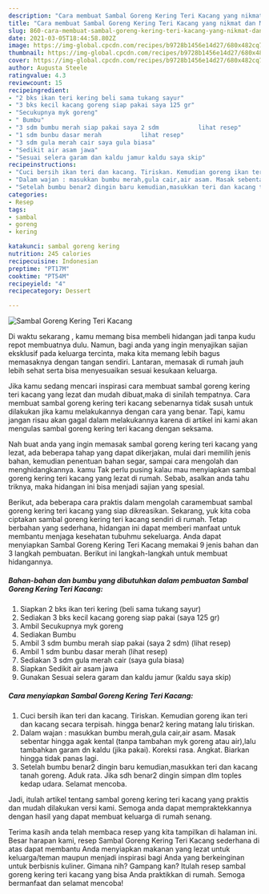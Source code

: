 ```yaml
---
description: "Cara membuat Sambal Goreng Kering Teri Kacang yang nikmat dan Mudah Dibuat"
title: "Cara membuat Sambal Goreng Kering Teri Kacang yang nikmat dan Mudah Dibuat"
slug: 860-cara-membuat-sambal-goreng-kering-teri-kacang-yang-nikmat-dan-mudah-dibuat
date: 2021-03-05T18:44:58.802Z
image: https://img-global.cpcdn.com/recipes/b9728b1456e14d27/680x482cq70/sambal-goreng-kering-teri-kacang-foto-resep-utama.jpg
thumbnail: https://img-global.cpcdn.com/recipes/b9728b1456e14d27/680x482cq70/sambal-goreng-kering-teri-kacang-foto-resep-utama.jpg
cover: https://img-global.cpcdn.com/recipes/b9728b1456e14d27/680x482cq70/sambal-goreng-kering-teri-kacang-foto-resep-utama.jpg
author: Augusta Steele
ratingvalue: 4.3
reviewcount: 15
recipeingredient:
- "2 bks ikan teri kering beli sama tukang sayur"
- "3 bks kecil kacang goreng siap pakai saya 125 gr"
- "Secukupnya myk goreng"
- " Bumbu"
- "3 sdm bumbu merah siap pakai saya 2 sdm           lihat resep"
- "1 sdm bunbu dasar merah           lihat resep"
- "3 sdm gula merah cair saya gula biasa"
- "Sedikit air asam jawa"
- "Sesuai selera garam dan kaldu jamur kaldu saya skip"
recipeinstructions:
- "Cuci bersih ikan teri dan kacang. Tiriskan. Kemudian goreng ikan teri dan kacang secara terpisah. hingga benar2 kering matang lalu tiriskan."
- "Dalam wajan : masukkan bumbu merah,gula cair,air asam. Masak sebentar hingga agak kental (tanpa tambahan myk goreng atau air),lalu tambahkan garam dn kaldu (jika pakai). Koreksi rasa. Angkat. Biarkan hingga tidak panas lagi."
- "Setelah bumbu benar2 dingin baru kemudian,masukkan teri dan kacang tanah goreng. Aduk rata. Jika sdh benar2 dingin simpan dlm toples kedap udara. Selamat mencoba."
categories:
- Resep
tags:
- sambal
- goreng
- kering

katakunci: sambal goreng kering 
nutrition: 245 calories
recipecuisine: Indonesian
preptime: "PT17M"
cooktime: "PT54M"
recipeyield: "4"
recipecategory: Dessert

---
```



![Sambal Goreng Kering Teri Kacang](https://img-global.cpcdn.com/recipes/b9728b1456e14d27/680x482cq70/sambal-goreng-kering-teri-kacang-foto-resep-utama.jpg)

Di waktu  sekarang , kamu memang bisa membeli hidangan jadi tanpa kudu repot membuatnya dulu. Namun, bagi anda yang ingin menyajikan sajian eksklusif pada keluarga tercinta, maka kita memang lebih bagus memasaknya dengan tangan sendiri. Lantaran, memasak di rumah jauh lebih sehat serta bisa menyesuaikan sesuai kesukaan keluarga.

Jika kamu sedang mencari inspirasi cara membuat sambal goreng kering teri kacang yang lezat dan mudah dibuat,maka di sinilah tempatnya. Cara membuat sambal goreng kering teri kacang  sebenarnya tidak susah untuk dilakukan jika kamu melakukannya dengan cara yang benar. Tapi, kamu jangan risau akan gagal dalam melakukannya 
karena di artikel ini kami akan mengulas sambal goreng kering teri kacang dengan seksama.  



Nah buat anda yang ingin memasak sambal goreng kering teri kacang yang lezat, ada beberapa tahap yang dapat dikerjakan, mulai dari memilih jenis bahan, kemudian penentuan bahan segar, sampai cara mengolah dan menghidangkannya. kamu Tak perlu pusing kalau mau menyiapkan sambal goreng kering teri kacang yang lezat di rumah. Sebab, asalkan anda  tahu triknya, maka hidangan ini bisa menjadi sajian yang spesial.

Berikut, ada beberapa cara praktis  dalam mengolah caramembuat sambal goreng kering teri kacang yang siap dikreasikan. Sekarang, yuk kita coba ciptakan sambal goreng kering teri kacang sendiri di rumah. Tetap berbahan yang sederhana, hidangan ini dapat memberi manfaat untuk membantu menjaga kesehatan tubuhmu sekeluarga. Anda dapat menyiapkan Sambal Goreng Kering Teri Kacang memakai 9 jenis bahan dan 3 langkah pembuatan. Berikut ini langkah-langkah untuk membuat hidangannya.

<!--inarticleads1-->

##### Bahan-bahan dan bumbu yang dibutuhkan dalam pembuatan Sambal Goreng Kering Teri Kacang:

1. Siapkan 2 bks ikan teri kering (beli sama tukang sayur)
1. Sediakan 3 bks kecil kacang goreng siap pakai (saya 125 gr)
1. Ambil Secukupnya myk goreng
1. Sediakan  Bumbu
1. Ambil 3 sdm bumbu merah siap pakai (saya 2 sdm)           (lihat resep)
1. Ambil 1 sdm bunbu dasar merah           (lihat resep)
1. Sediakan 3 sdm gula merah cair (saya gula biasa)
1. Siapkan Sedikit air asam jawa
1. Gunakan Sesuai selera garam dan kaldu jamur (kaldu saya skip)




<!--inarticleads2-->

##### Cara menyiapkan Sambal Goreng Kering Teri Kacang:

1. Cuci bersih ikan teri dan kacang. Tiriskan. Kemudian goreng ikan teri dan kacang secara terpisah. hingga benar2 kering matang lalu tiriskan.
1. Dalam wajan : masukkan bumbu merah,gula cair,air asam. Masak sebentar hingga agak kental (tanpa tambahan myk goreng atau air),lalu tambahkan garam dn kaldu (jika pakai). Koreksi rasa. Angkat. Biarkan hingga tidak panas lagi.
1. Setelah bumbu benar2 dingin baru kemudian,masukkan teri dan kacang tanah goreng. Aduk rata. Jika sdh benar2 dingin simpan dlm toples kedap udara. Selamat mencoba.




Jadi, itulah artikel tentang  sambal goreng kering teri kacang  yang praktis dan mudah dilakukan versi kami. Semoga anda dapat mempraktekkannya dengan hasil yang dapat membuat keluarga di rumah senang. 

Terima kasih anda telah membaca resep yang kita tampilkan di halaman ini. Besar harapan kami, resep  Sambal Goreng Kering Teri Kacang sederhana di atas dapat membantu Anda menyiapkan makanan yang lezat untuk keluarga/teman maupun menjadi inspirasi bagi Anda yang berkeinginan untuk berbisnis kuliner. Gimana nih? Gampang kan? Itulah resep sambal goreng kering teri kacang yang bisa Anda praktikkan di rumah. Semoga bermanfaat dan selamat mencoba!

